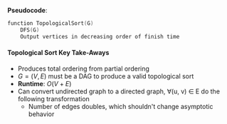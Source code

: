 **Pseudocode**:
```c
function TopologicalSort(G)
	DFS(G)
	Output vertices in decreasing order of finish time
```

#### Topological Sort Key Take-Aways
- Produces total ordering from partial ordering
- $G = (V, E)$ must be a DAG to produce a valid topological sort
- **Runtime**: $O(V + E)$  
- Can convert undirected graph to a directed graph, ∀(u, v) ∈ E do the following transformation
	- Number of edges doubles, which shouldn't change asymptotic behavior
